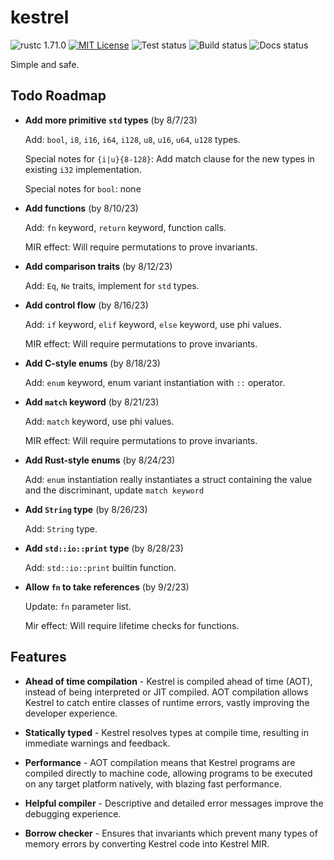 # kestrel
![rustc 1.71.0](https://img.shields.io/badge/rustc-1.71.0-red)
[![MIT License](https://img.shields.io/badge/License-MIT-informational)](LICENSE)
![Test status](https://github.com/EricLBuehler/kestrel/actions/workflows/tests.yml/badge.svg)
![Build status](https://github.com/EricLBuehler/kestrel/actions/workflows/build.yml/badge.svg)
![Docs status](https://github.com/EricLBuehler/kestrel/actions/workflows/docs.yml/badge.svg)

Simple and safe.

## Todo Roadmap

- **Add more primitive `std` types** (by 8/7/23)

    Add: `bool`, `i8`, `i16`, `i64`, `i128`, `u8`, `u16`, `u64`, `u128` types.
    
    Special notes for `{i|u}{8-128}`: Add match clause for the new types in existing `i32` implementation.

    Special notes for `bool`: none

- **Add functions** (by 8/10/23)

    Add: `fn` keyword, `return` keyword, function calls.

    MIR effect: Will require permutations to prove invariants.

- **Add comparison traits** (by 8/12/23)

    Add: `Eq`, `Ne` traits, implement for `std` types.

- **Add control flow** (by 8/16/23)

    Add: `if` keyword, `elif` keyword, `else` keyword, use phi values.

    MIR effect: Will require permutations to prove invariants.
    
- **Add C-style enums** (by 8/18/23)

    Add: `enum` keyword, enum variant instantiation with `::` operator.

- **Add `match` keyword** (by 8/21/23)

    Add: `match` keyword, use phi values.
    
    MIR effect: Will require permutations to prove invariants.
    
- **Add Rust-style enums** (by 8/24/23)

    Add: `enum` instantiation really instantiates a struct containing the value and the discriminant, update `match keyword`

- **Add `String` type** (by 8/26/23)

    Add: `String` type.

- **Add `std::io::print` type** (by 8/28/23)

    Add: `std::io::print` builtin function.

- **Allow `fn` to take references** (by 9/2/23)

    Update: `fn` parameter list.
    
    Mir effect: Will require lifetime checks for functions.


## Features
- **Ahead of time compilation** - Kestrel is compiled ahead of time (AOT), instead of being interpreted or JIT compiled. AOT compilation allows Kestrel to catch entire classes of runtime errors, vastly improving the developer experience.

- **Statically typed** - Kestrel resolves types at compile time, resulting in immediate warnings and feedback.

- **Performance** - AOT compilation means that Kestrel programs are compiled directly to machine code, allowing programs to be executed on any target platform natively, with blazing fast performance.

- **Helpful compiler** - Descriptive and detailed error messages improve the debugging experience.

- **Borrow checker** - Ensures that invariants which prevent many types of memory errors by converting Kestrel code into Kestrel MIR.